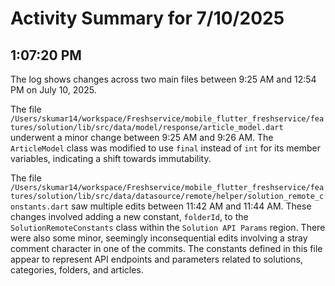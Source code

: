 # Activity Summary for 7/10/2025

## 1:07:20 PM
The log shows changes across two main files between 9:25 AM and 12:54 PM on July 10, 2025.

The file `/Users/skumar14/workspace/Freshservice/mobile_flutter_freshservice/features/solution/lib/src/data/model/response/article_model.dart` underwent a minor change between 9:25 AM and 9:26 AM.  The `ArticleModel` class was modified to use `final` instead of `int` for its member variables, indicating a shift towards immutability.

The file `/Users/skumar14/workspace/Freshservice/mobile_flutter_freshservice/features/solution/lib/src/data/datasource/remote/helper/solution_remote_constants.dart` saw multiple edits between 11:42 AM and 11:44 AM.  These changes involved adding a new constant, `folderId`, to the `SolutionRemoteConstants` class within the `Solution API Params` region.  There were also some minor, seemingly inconsequential edits involving a stray comment character in one of the commits.  The constants defined in this file appear to represent API endpoints and parameters related to solutions, categories, folders, and articles.
